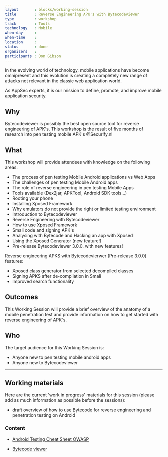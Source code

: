 ```yaml
---
layout       : blocks/working-session
title        : Reverse Engineering APK's with Bytecodeviewer
type         : workshop
track        : Tools
technology   : Mobile
when-day     : 
when-time    :
location     :
status       : done
organizers   : 
participants : Don Gibson
---
```


In the evolving world of technology, mobile applications have become omnipresent and this evolution is creating a completely new range of attacks not relevant in the classic web application world.

As AppSec experts, it is our mission to define, promote, and improve mobile application security.

## Why

Bytecodeviewer is possibly the best open source tool for reverse engineering of APK's. This workshop is the result of five months of research into pen testing mobile APK's @Securify.nl

## What

This workshop will provide attendees with knowledge on the following areas:

- The process of pen testing Mobile Android applications vs Web Apps
- The challenges of pen testing Mobile Android apps 
- The role of reverse engineering in pen testing Mobile Apps
- Tools available (Dex2jar, APKTool, Android SDK tools...)
- Rooting your phone
- Installing Xposed Framework
- Why emulators do not provide the right or limited testing environment
- Introduction to Bytecodeviewer
- Reverse Engineering with Bytecodeviewer
- How to use Xposed Framework 
- Smali code and signing APK's
- Analysing with Bytecode and Hacking an app with Xposed
- Using the Xposed Generator (new feature!)
- Pre-release Bytecodeviewer 3.0.0. with new features!

Reverse engineering APKS with Bytecodevierwer (Pre-release 3.0.0) features:

- Xposed class generator from selected decompiled classes
- Signing APKS after de-compilation in Smali
- Improved search functionality

## Outcomes

This Working Session will provide a brief overview of the anatomy of a mobile penetration test and provide information on how to get started with reverse engineering of APK´s.

## Who

The target audience for this Working Session is:

- Anyone new to pen testing mobile android apps
- Anyone new to Bytecodeviewer

--- 

## Working materials

Here are the current 'work in progress' materials for this session (please add as much information as possible before the sessions):
- draft overview of how to use Bytecode for reverse engineering and penetration testing on Android

### Content

- [Android Testing Cheat Sheet OWASP](https://www.owasp.org/index.php/Android_Testing_Cheat_Sheet)

- [Bytecode viewer](https://github.com/Konloch/bytecode-viewer)
